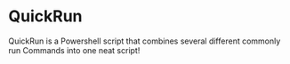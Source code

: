 # QuickRun
QuickRun is a Powershell script that combines several different commonly run Commands into one neat script!
